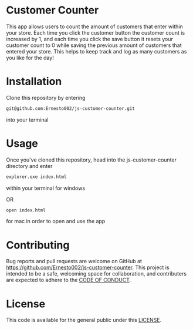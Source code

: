 # Customer Counter

This app allows users to count the amount of customers that enter within your store. Each time you click the customer button the customer count is increased by 1, and
each time you click the save button it resets your customer count to 0 while saving the previous amount of customers that entered your store. This helps to keep track
and log as many customers as you like for the day!

# Installation

Clone this repository by entering
```bash
git@github.com:Ernesto002/js-customer-counter.git
```
into your terminal

# Usage

Once you've cloned this repository, head into the js-customer-counter directory and enter
```bash
explorer.exe index.html
```
within your terminal for windows

OR

```bash
open index.html
```
for mac in order to open and use the app

# Contributing

Bug reports and pull requests are welcome on GitHub at https://github.com/Ernesto002/js-customer-counter. This project is intended to be a safe, welcoming space for collaboration, and contributers are expected to adhere to the [CODE OF CONDUCT](https://github.com/Ernesto002/js-customer-counter/blob/master/CODE_OF_CONDUCT.md).

# License

This code is available for the general public under this [LICENSE](https://github.com/Ernesto002/js-customer-counter/blob/master/LICENSE).